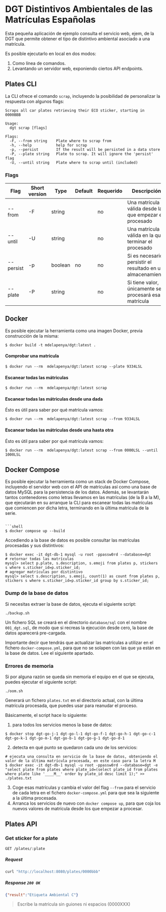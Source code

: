 # DGT Distintivos Ambientales de las Matrículas Españolas

Esta pequeña aplicación de ejemplo consulta el servicio web, ejem, de la DGT que permite obtener el tipo de distintivo ambiental asociado a una matrícula.

Es posible ejecutarlo en local en dos modos:
1. Como línea de comandos.
2. Levantando un servidor web, exponiendo ciertos API endpoints.

## Plates CLI

La CLI ofrece el comando `scrap`, incluyendo la posibilidad de personalizar la respuesta con algunos flags:

```shell
Scraps all car plates retrieving their ECO sticker, starting in 0000BBB

Usage:
  dgt scrap [flags]

Flags:
  -F, --from string    Plate where to scrap from
  -h, --help           help for scrap
  -p, --persist        If the result will be persisted in a data store
  -P, --plate string   Plate to scrap. It will ignore the 'persist' flag
  -U, --until string   Plate where to scrap until (included)
```

### Flags

| Flag      | Short version | Type    | Default | Requerido | Descripción                                                 |
| --------- | --------------| ------- | --------| --------- | ----------------------------------------------------------- |
| --from    | -F            | string  |         | no        | Una matrícula válida desde la que empezar el procesado      |
| --until   | -U            | string  |         | no        | Una matrícula válida en la que terminar el procesado      |
| --persist | -p            | boolean | no      | no        | Si es necesario persistir el resultado en un almacenamiento |
| --plate   | -P            | string  |         | no        | Si tiene valor, únicamente se procesará esa matrícula       |

## Docker
Es posible ejecutar la herramienta como una imagen Docker, previa construcción de la misma:

```shell
$ docker build -t mdelapenya/dgt:latest .
```

#### Comprobar una matrícula
```shell
$ docker run --rm  mdelapenya/dgt:latest scrap --plate 9334LSL
```

#### Escanear todas las mátriculas
```shell
$ docker run --rm  mdelapenya/dgt:latest scrap
```

#### Escanear todas las mátriculas desde una dada
Ésto es útil para saber por qué matrícula vamos:
```shell
$ docker run --rm  mdelapenya/dgt:latest scrap --from 9334LSL
```

#### Escanear todas las mátriculas desde una hasta otra
Ésto es útil para saber por qué matrícula vamos:
```shell
$ docker run --rm  mdelapenya/dgt:latest scrap --from 0000LSL --until 1000LSL
```

## Docker Compose
Es posible ejecutar la herramienta como un stack de Docker Compose, incluyendo el servidor web con el API de matrículas así como una base de datos MySQL para la persistencia de los datos. Además, se levantarán tantos contenedores como letras llevamos en las matrículas (de la B a la M), que ejecutarán en su arranque la CLI para escanear todas las matrículas que comiencen por dicha letra, terminando en la última matrícula de la serie.

```shell

```shell
$ docker compose up --build
```

Accediendo a la base de datos es posible consultar las matrículas procesadas y sus distintivos:

```shell
$ docker exec -it dgt-db-1 mysql -u root -ppassw0rd --database=dgt
# retornar todas las matrículas
mysql> select p.plate, s.description, s.emoji from plates p, stickers s where s.sticker_id=p.sticker_id;
# agregar matrículas por distintivo
mysql> select s.description, s.emoji, count(1) as count from plates p, stickers s where s.sticker_id=p.sticker_id group by s.sticker_id;
```

### Dump de la base de datos

Si necesitas extraer la base de datos, ejecuta el siguiente script:

```shell
./backup.sh
```

Un fichero SQL se creará en el directorio `database/sql` con el nombre `001_dgt.sql`, de modo que si recreas la ejecución desde cero, la base de datos aparecerá pre-cargada.

Importante decir que tendrás que actualizar las matrículas a utilizar en el fichero `docker-compose.yml`, para que no se solapen con las que ya están en la base de datos. Lee el siguiente apartado.

### Errores de memoria

Si por alguna razón se queda sin memoria el equipo en el que se ejecuta, puedes ejecutar el siguiente script:
  
```shell
./oom.sh
```

Generará un fichero `plates.txt` en el directorio actual, con la última matrícula procesada, que puedes usar para reanudar el proceso.

Básicamente, el script hace lo siguiente:

1. para todos los servicios menos la base de datos:

```shell 
$ docker stop dgt-go-j-1 dgt-go-l-1 dgt-go-f-1 dgt-go-h-1 dgt-go-c-1 dgt-go-k-1 dgt-go-m-1 dgt-go-b-1 dgt-go-g-1 dgt-go-d-1
```

2. detecta en qué punto se quedaron cada uno de los servicios:

```shell
# ejecuta una consulta en servicio de la base de datos, obteniendo el valor de la última matrícula procesada, en este caso para la letra M
$ docker exec -it dgt-db-1 mysql -u root -ppassw0rd --database=dgt -e "select plate from plates where plate_id=(select plate_id from plates where plate like '____M__' order by plate_id desc limit 1);" >> ./plates.txt
```

3. Coge esas matrículas y cambia el valor del flag `--from` para el servicio de cada letra en el fichero `docker-compose.yml` para que sea la siguiente a la última procesada.
4. Arranca los servicios de nuevo con `docker compose up`, para que coja los nuevos valores de matrícula desde los que empezar a procesar.

## Plates API

### Get sticker for a plate

```http
GET /plates/:plate
```

##### Request

```bash
curl "http://localhost:8080/plates/0000bbb"
```

##### Response `200 OK`

```json
{"result":"Etiqueta Ambiental C"}
```

> Escribe la matrícula sin guiones ni espacios (0000XXX)
